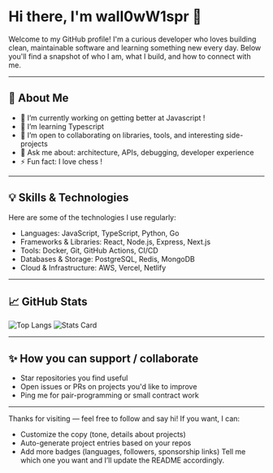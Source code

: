 # Hi there, I'm wall0wW1spr 👋

Welcome to my GitHub profile! I'm a curious developer who loves building clean, maintainable software and learning something new every day. Below you'll find a snapshot of who I am, what I build, and how to connect with me.

---

## 🚀 About Me
- 🔭 I’m currently working on getting better at Javascript ! 
- 🌱 I’m learning Typescript
- 👯 I’m open to collaborating on libraries, tools, and interesting side-projects
- 💬 Ask me about: architecture, APIs, debugging, developer experience
- ⚡ Fun fact: I love chess !

---

## 💡 Skills & Technologies
Here are some of the technologies I use regularly:

- Languages: JavaScript, TypeScript, Python, Go 
- Frameworks & Libraries: React, Node.js, Express, Next.js
- Tools: Docker, Git, GitHub Actions, CI/CD
- Databases & Storage: PostgreSQL, Redis, MongoDB
- Cloud & Infrastructure: AWS, Vercel, Netlify

---

## 📈 GitHub Stats
![Top Langs](https://github-readme-stats.vercel.app/api/top-langs/?username=wall0wW1spr&layout=compact&theme=tokyonight)
![Stats Card](https://github-readme-stats.vercel.app/api?username=wall0wW1spr&show_icons=true&theme=tokyonight)

---

## ✨ How you can support / collaborate
- Star repositories you find useful
- Open issues or PRs on projects you'd like to improve
- Ping me for pair-programming or small contract work

---

Thanks for visiting — feel free to follow and say hi! If you want, I can:
- Customize the copy (tone, details about projects)
- Auto-generate project entries based on your repos
- Add more badges (languages, followers, sponsorship links)
Tell me which one you want and I’ll update the README accordingly.

